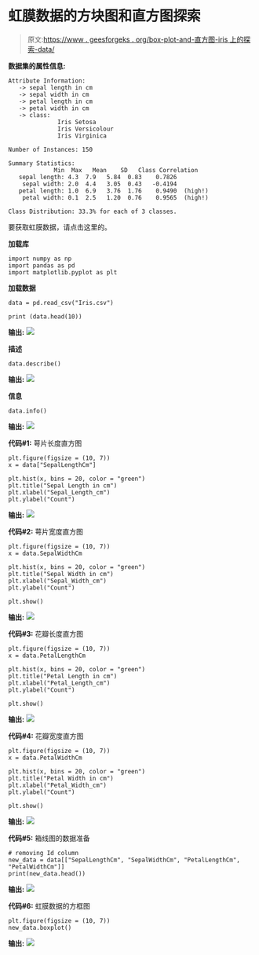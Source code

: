 # 虹膜数据的方块图和直方图探索

> 原文:[https://www . geesforgeks . org/box-plot-and-直方图-iris 上的探索-data/](https://www.geeksforgeeks.org/box-plot-and-histogram-exploration-on-iris-data/)

**数据集的属性信息:**

```
Attribute Information:
   -> sepal length in cm
   -> sepal width in cm
   -> petal length in cm
   -> petal width in cm
   -> class: 
              Iris Setosa
              Iris Versicolour
              Iris Virginica

Number of Instances: 150 

Summary Statistics:
             Min  Max   Mean    SD   Class Correlation
   sepal length: 4.3  7.9   5.84  0.83    0.7826   
    sepal width: 2.0  4.4   3.05  0.43   -0.4194
   petal length: 1.0  6.9   3.76  1.76    0.9490  (high!)
    petal width: 0.1  2.5   1.20  0.76    0.9565  (high!)

Class Distribution: 33.3% for each of 3 classes.

```

要获取虹膜数据，请点击这里的。

**加载库**

```
import numpy as np
import pandas as pd
import matplotlib.pyplot as plt
```

**加载数据**

```
data = pd.read_csv("Iris.csv")

print (data.head(10))
```

**输出:**
![](img/f46e6e3ed6b1560ce305cf6d0a25b8ba.png)

**描述**

```
data.describe()
```

**输出:**
![](img/551efbab670dad227d32f0bf77947a8c.png)

**信息**

```
data.info()
```

**输出:**
![](img/f38e2f7d658db2ce6b5575e14306f941.png)

**代码#1:** 萼片长度直方图

```
plt.figure(figsize = (10, 7))
x = data["SepalLengthCm"]

plt.hist(x, bins = 20, color = "green")
plt.title("Sepal Length in cm")
plt.xlabel("Sepal_Length_cm")
plt.ylabel("Count")
```

**输出:**
![](img/7824bceb5ba8d13b2036791c3ebc3a1a.png)

**代码#2:** 萼片宽度直方图

```
plt.figure(figsize = (10, 7))
x = data.SepalWidthCm

plt.hist(x, bins = 20, color = "green")
plt.title("Sepal Width in cm")
plt.xlabel("Sepal_Width_cm")
plt.ylabel("Count")

plt.show()
```

**输出:**
![](img/374b7876eb8874dbffc5389be17ddd8d.png)

**代码#3:** 花瓣长度直方图

```
plt.figure(figsize = (10, 7))
x = data.PetalLengthCm

plt.hist(x, bins = 20, color = "green")
plt.title("Petal Length in cm")
plt.xlabel("Petal_Length_cm")
plt.ylabel("Count")

plt.show()
```

**输出:**
![](img/70017c16f20c9cf0f9d81662903ed7f1.png)

**代码#4:** 花瓣宽度直方图

```
plt.figure(figsize = (10, 7))
x = data.PetalWidthCm

plt.hist(x, bins = 20, color = "green")
plt.title("Petal Width in cm")
plt.xlabel("Petal_Width_cm")
plt.ylabel("Count")

plt.show()
```

**输出:**
![](img/a84a2d6a49d9687a7e2c89332e6b3ed7.png)

**代码#5:** 箱线图的数据准备

```
# removing Id column
new_data = data[["SepalLengthCm", "SepalWidthCm", "PetalLengthCm", "PetalWidthCm"]]
print(new_data.head())
```

**输出:**
![](img/e86ea3956bde7f4572bff7bc6d1ef860.png)

**代码#6:** 虹膜数据的方框图

```
plt.figure(figsize = (10, 7))
new_data.boxplot()
```

**输出:**
![](img/5c98c85455574e6c3a92ba64469b2836.png)